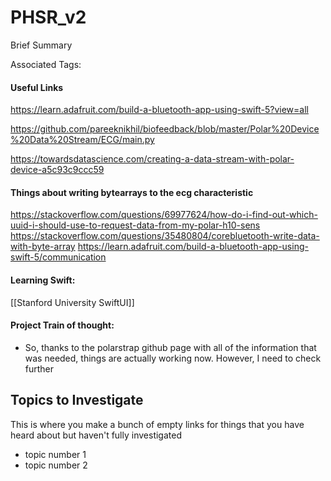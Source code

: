 # PHSR_v2
Brief Summary

Associated Tags: 

#### Useful Links
https://learn.adafruit.com/build-a-bluetooth-app-using-swift-5?view=all

https://github.com/pareeknikhil/biofeedback/blob/master/Polar%20Device%20Data%20Stream/ECG/main.py

https://towardsdatascience.com/creating-a-data-stream-with-polar-device-a5c93c9ccc59

#### Things about writing bytearrays to the ecg characteristic
https://stackoverflow.com/questions/69977624/how-do-i-find-out-which-uuid-i-should-use-to-request-data-from-my-polar-h10-sens
https://stackoverflow.com/questions/35480804/corebluetooth-write-data-with-byte-array
https://learn.adafruit.com/build-a-bluetooth-app-using-swift-5/communication

#### Learning Swift:
[[Stanford University SwiftUI]]


#### Project Train of thought:
- So, thanks to the polarstrap github page with all of the information that was needed, things are actually working now. However, I need to check further

## Topics to Investigate
This is where you make a bunch of empty links for things that you have heard about but haven't fully investigated
- topic number 1
- topic number 2